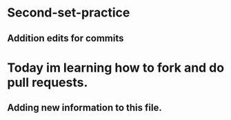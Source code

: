 # Second-set-practice
## Addition edits for commits
# Today im learning how to fork and do pull requests.
## Adding new information to this file.
